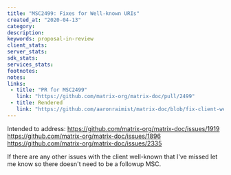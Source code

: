 ```yaml
---
title: "MSC2499: Fixes for Well-known URIs"
created_at: "2020-04-13"
category:
description:
keywords: proposal-in-review
client_stats:
server_stats:
sdk_stats:
services_stats:
footnotes:
notes:
links:
 - title: "PR for MSC2499"
   link: "https://github.com/matrix-org/matrix-doc/pull/2499"
 - title: Rendered
   link: "https://github.com/aaronraimist/matrix-doc/blob/fix-client-well-known/proposals/2499-client-well-known-fixes.md"
---
```


Intended to address:
https://github.com/matrix-org/matrix-doc/issues/1919
https://github.com/matrix-org/matrix-doc/issues/1896
https://github.com/matrix-org/matrix-doc/issues/2335

If there are any other issues with the client well-known that I've missed let me know so there doesn't need to be a followup MSC.
